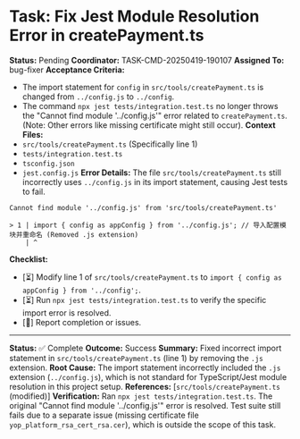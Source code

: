 # Task: Fix Jest Module Resolution Error in createPayment.ts

**Status:** Pending
**Coordinator:** TASK-CMD-20250419-190107
**Assigned To:** bug-fixer
**Acceptance Criteria:**
- The import statement for `config` in `src/tools/createPayment.ts` is changed from `../config.js` to `../config`.
- The command `npx jest tests/integration.test.ts` no longer throws the "Cannot find module '../config.js'" error related to `createPayment.ts`. (Note: Other errors like missing certificate might still occur).
**Context Files:**
- `src/tools/createPayment.ts` (Specifically line 1)
- `tests/integration.test.ts`
- `tsconfig.json`
- `jest.config.js`
**Error Details:**
The file `src/tools/createPayment.ts` still incorrectly uses `../config.js` in its import statement, causing Jest tests to fail.
```
Cannot find module '../config.js' from 'src/tools/createPayment.ts'

> 1 | import { config as appConfig } from '../config.js'; // 导入配置模块并重命名 (Removed .js extension)
    | ^
```
**Checklist:**
- [⏳] Modify line 1 of `src/tools/createPayment.ts` to `import { config as appConfig } from '../config';`.
- [⏳] Run `npx jest tests/integration.test.ts` to verify the specific import error is resolved.
- [📣] Report completion or issues.
---
**Status:** ✅ Complete
**Outcome:** Success
**Summary:** Fixed incorrect import statement in `src/tools/createPayment.ts` (line 1) by removing the `.js` extension.
**Root Cause:** The import statement incorrectly included the `.js` extension (`../config.js`), which is not standard for TypeScript/Jest module resolution in this project setup.
**References:** [`src/tools/createPayment.ts` (modified)]
**Verification:** Ran `npx jest tests/integration.test.ts`. The original "Cannot find module '../config.js'" error is resolved. Test suite still fails due to a separate issue (missing certificate file `yop_platform_rsa_cert_rsa.cer`), which is outside the scope of this task.